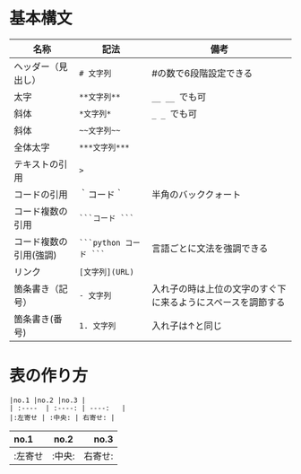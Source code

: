 # 基本構文
|名称              |記法                 |備考                  |
|------------------|--------------------|----------------------| 
|ヘッダー（見出し）      |  `# 文字列 `        |#の数で6段階設定できる     |
|太字               |  `**文字列** `      | `__ __ `でも可         |
|斜体               |  `*文字列* `        | `_ _ `でも可           |
|斜体               |  `~~文字列~~ `      |                      |
|全体太字            |  `***文字列*** `    |                      |
|テキストの引用        |  `> `              |                      |
|コードの引用          |  ｀コード｀        　 | 半角のバッククォート       |
|コード複数の引用       |  ` ```コード ``` `   |                      |
|コード複数の引用(強調)  |  ` ```python コード ``` `| 言語ごとに文法を強調できる |
|リンク               |  `[文字列](URL)`    |                      |
|箇条書き（記号）        |  `- 文字列 `       | 入れ子の時は上位の文字のすぐ下に来るようにスペースを調節する   |
|箇条書き(番号)        |  `1. 文字列 `      | 入れ子は↑と同じ        |

# 表の作り方
```
|no.1 |no.2 |no.3 |
| :----  | :----: | ----:   | 
|:左寄せ | :中央: | 右寄せ: |
```
|no.1 |no.2 |no.3 |
| :----  | :----: | ----:   | 
|:左寄せ | :中央: | 右寄せ: |


